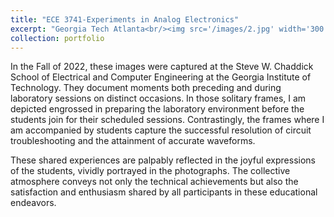 ```yaml
---
title: "ECE 3741-Experiments in Analog Electronics"
excerpt: "Georgia Tech Atlanta<br/><img src='/images/2.jpg' width='300' ><img src='/images/3.jpg' width='300' >"
collection: portfolio
---
```


In the Fall of 2022, these images were captured at the Steve W. Chaddick School of Electrical and Computer Engineering at the Georgia Institute of Technology. They document moments both preceding and during laboratory sessions on distinct occasions. In those solitary frames, I am depicted engrossed in preparing the laboratory environment before the students join for their scheduled sessions. Contrastingly, the frames where I am accompanied by students capture the successful resolution of circuit troubleshooting and the attainment of accurate waveforms.

These shared experiences are palpably reflected in the joyful expressions of the students, vividly portrayed in the photographs. The collective atmosphere conveys not only the technical achievements but also the satisfaction and enthusiasm shared by all participants in these educational endeavors.


